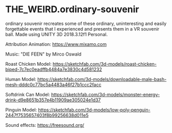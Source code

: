 # THE_WEIRD.ordinary-souvenir
ordinary souvenir recreates some of these ordinary, uninteresting and easily forgettable events that I experienced and presents them in a VR souvenir ball. Made using UNITY 3D 2018.3.12f1 Personal. 

Attribution
Animation: https://www.mixamo.com

Music: "DIE FEEN" by Mirco Oswald

Roast Chicken Model: https://sketchfab.com/3d-models/roast-chicken-biped-7c7ec0eadffb4484a7e3830c4d581232

Human Model: https://sketchfab.com/3d-models/downloadable-male-bash-mesh-dddc0c77bc5a4483a46f27b1ccc2facc

Softdrink Can Model: https://sketchfab.com/3d-models/monster-energy-drink-d9e8651b357e4b11909ae305024e1d37

Pinguin Model: https://sketchfab.com/3d-models/low-poly-penguin-2447f7535657403f8b99256638d011e5

Sound effects: https://freesound.org/
